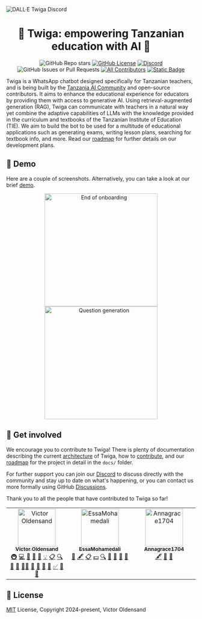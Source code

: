 ![DALL·E Twiga Discord](https://github.com/user-attachments/assets/de0cc88b-b75f-43aa-850c-34c1315a5980)

<h1 align="center">🦒 Twiga: empowering Tanzanian education with AI 🦒</h1>

<div align="center">

![GitHub Repo stars](https://img.shields.io/github/stars/jurmy24/twiga)
[![GitHub License](https://img.shields.io/github/license/jurmy24/twiga)](https://github.com/jurmy24/twiga?tab=MIT-1-ov-file)
[![Discord](https://img.shields.io/discord/1260910452683178024?logo=discord&logoColor=%23f6ffff&labelColor=%234a6be4&color=%235a5a5a)](https://discord.gg/bCe2HfZY2C)
![GitHub Issues or Pull Requests](https://img.shields.io/github/issues/jurmy24/twiga)
[![All Contributors](https://img.shields.io/github/all-contributors/jurmy24/twiga?color=ee8449)](#contributors)
[![Static Badge](https://img.shields.io/badge/thesis_repo-%235b5b5b?logo=github&link=https%3A%2F%2Fgithub.com%2Fjurmy24%2Ftwiga-thesis)](https://github.com/jurmy24/twiga-thesis)

</div>

Twiga is a WhatsApp chatbot designed specifically for Tanzanian teachers, and is being built by the [Tanzania AI Community](https://ai.or.tz/) and open-source contributors. It aims to enhance the educational experience for educators by providing them with access to generative AI. Using retrieval-augmented generation (RAG), Twiga can communicate with teachers in a natural way yet combine the adaptive capabilities of LLMs with the knowledge provided in the curriculum and textbooks of the Tanzanian Institute of Education (TIE). We aim to build the bot to be used for a multitude of educational applications such as generating exams, writing lesson plans, searching for textbook info, and more. Read our [roadmap](https://github.com/jurmy24/twiga/blob/main/docs/en/ROADMAP.md) for further details on our development plans.

## 📱 Demo

Here are a couple of screenshots. Alternatively, you can take a look at our brief [demo](https://github.com/jurmy24/twiga/blob/documentation/docs/twiga.gif).

<p align="center">
  <img src="https://github.com/user-attachments/assets/27fb128e-32f0-4265-baf8-2dc3ec69ca5f" alt="End of onboarding" width="300"/>
  <img src="https://github.com/user-attachments/assets/cd5bd256-9b48-487e-aa7b-d0efabf33e94" alt="Question generation" width="300"/>
</p>

## 🤝 Get involved

We encourage you to contribute to Twiga! There is plenty of documentation describing the current [architecture](https://github.com/jurmy24/twiga/blob/main/docs/en/ARCHITECTURE.md) of Twiga, how to [contribute](https://github.com/jurmy24/twiga/blob/main/docs/en/CONTRIBUTING.md), and our [roadmap](https://github.com/jurmy24/twiga/blob/main/docs/en/ROADMAP.md) for the project in detail in the `docs/` folder.

For further support you can join our [Discord](https://discord.gg/bCe2HfZY2C) to discuss directly with the community and stay up to date on what's happening, or you can contact us more formally using GitHub [Discussions](https://github.com/jurmy24/twiga/discussions).

Thank you to all the people that have contributed to Twiga so far!

<!-- ALL-CONTRIBUTORS-LIST:START - Do not remove or modify this section -->
<!-- prettier-ignore-start -->
<!-- markdownlint-disable -->
<table>
  <tbody>
    <tr>
      <td align="center" valign="top" width="14.28%"><a href="https://github.com/jurmy24"><img src="https://avatars.githubusercontent.com/u/21913954?v=4?s=100" width="100px;" alt="Victor Oldensand"/><br /><sub><b>Victor Oldensand</b></sub></a><br /><a href="#infra-jurmy24" title="Infrastructure (Hosting, Build-Tools, etc)">🚇</a> <a href="#code-jurmy24" title="Code">💻</a> <a href="#bug-jurmy24" title="Bug reports">🐛</a> <a href="#doc-jurmy24" title="Documentation">📖</a> <a href="#design-jurmy24" title="Design">🎨</a> <a href="#example-jurmy24" title="Examples">💡</a> <a href="#eventOrganizing-jurmy24" title="Event Organizing">📋</a> <a href="#fundingFinding-jurmy24" title="Funding Finding">🔍</a> <a href="#ideas-jurmy24" title="Ideas, Planning, & Feedback">🤔</a> <a href="#maintenance-jurmy24" title="Maintenance">🚧</a> <a href="#mentoring-jurmy24" title="Mentoring">🧑‍🏫</a> <a href="#projectManagement-jurmy24" title="Project Management">📆</a> <a href="#question-jurmy24" title="Answering Questions">💬</a> <a href="#review-jurmy24" title="Reviewed Pull Requests">👀</a> <a href="#research-jurmy24" title="Research">🔬</a> <a href="#tutorial-jurmy24" title="Tutorials">✅</a> <a href="#talk-jurmy24" title="Talks">📢</a> <a href="#userTesting-jurmy24" title="User Testing">📓</a></td>
      <td align="center" valign="top" width="14.28%"><a href="https://github.com/EssaMohamedali"><img src="https://avatars.githubusercontent.com/u/50261366?v=4?s=100" width="100px;" alt="EssaMohamedali"/><br /><sub><b>EssaMohamedali</b></sub></a><br /><a href="#business-EssaMohamedali" title="Business development">💼</a> <a href="#content-EssaMohamedali" title="Content">🖋</a> <a href="#eventOrganizing-EssaMohamedali" title="Event Organizing">📋</a> <a href="#financial-EssaMohamedali" title="Financial">💵</a> <a href="#fundingFinding-EssaMohamedali" title="Funding Finding">🔍</a> <a href="#ideas-EssaMohamedali" title="Ideas, Planning, & Feedback">🤔</a> <a href="#projectManagement-EssaMohamedali" title="Project Management">📆</a> <a href="#promotion-EssaMohamedali" title="Promotion">📣</a> <a href="#talk-EssaMohamedali" title="Talks">📢</a></td>
      <td align="center" valign="top" width="14.28%"><a href="https://github.com/Annagrace1704"><img src="https://avatars.githubusercontent.com/u/180529411?v=4?s=100" width="100px;" alt="Annagrace1704"/><br /><sub><b>Annagrace1704</b></sub></a><br /><a href="#content-Annagrace1704" title="Content">🖋</a> <a href="#design-Annagrace1704" title="Design">🎨</a> <a href="#promotion-Annagrace1704" title="Promotion">📣</a></td>
    </tr>
  </tbody>
</table>

<!-- markdownlint-restore -->
<!-- prettier-ignore-end -->

<!-- ALL-CONTRIBUTORS-LIST:END -->

## 📜 License

[MIT](https://github.com/jurmy24/twiga?tab=MIT-1-ov-file) License, Copyright 2024-present, Victor Oldensand
